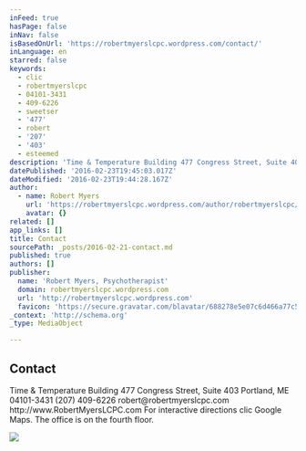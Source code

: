 ```yaml
---
inFeed: true
hasPage: false
inNav: false
isBasedOnUrl: 'https://robertmyerslcpc.wordpress.com/contact/'
inLanguage: en
starred: false
keywords:
  - clic
  - robertmyerslcpc
  - 04101-3431
  - 409-6226
  - sweetser
  - '477'
  - robert
  - '207'
  - '403'
  - esteemed
description: 'Time & Temperature Building 477 Congress Street, Suite 403 Portland, ME 04101-3431 (207) 409-6226 robert@robertmyerslcpc.com http://www.RobertMyersLCPC.com For interactive directions clic Google Maps. The office is on the fourth floor. Robert is affiliated with and Sweetser Services. Clic the banner below to further explore this esteemed community provider.'
datePublished: '2016-02-23T19:45:03.017Z'
dateModified: '2016-02-23T19:44:28.167Z'
author:
  - name: Robert Myers
    url: 'https://robertmyerslcpc.wordpress.com/author/robertmyerslcpc/'
    avatar: {}
related: []
app_links: []
title: Contact
sourcePath: _posts/2016-02-21-contact.md
published: true
authors: []
publisher:
  name: 'Robert Myers, Psychotherapist'
  domain: robertmyerslcpc.wordpress.com
  url: 'http://robertmyerslcpc.wordpress.com'
  favicon: 'https://secure.gravatar.com/blavatar/688278e5e07c6d466a77c5f589a7596f?s=16'
_context: 'http://schema.org'
_type: MediaObject

---
```

<article style=""><h1>Contact</h1><p>Time &amp; Temperature Building 477 Congress Street, Suite 403 Portland, ME 04101-3431 (207) 409-6226 robert@robertmyerslcpc.com http://www.RobertMyersLCPC.com For interactive directions clic Google Maps. The office is on the fourth floor. </p><img src="https://s3-us-west-2.amazonaws.com/the-grid-img/p/9308ab778195267e6dc045cbff43c23afc25d3ae.jpg" /></article>